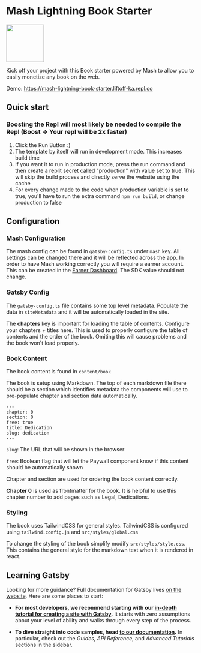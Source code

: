 # Mash Lightning Book Starter

<img src="https://uploads-ssl.webflow.com/6113f4faacfcdff6db1e95f4/611405d78ad06bf392d31e13_MASH-Logo%2BMASH-noborder-right-black-black.png" height="100px" width="auto" />

Kick off your project with this Book starter powered by Mash to allow you to easily monetize any book on the web.

Demo: https://mash-lightning-book-starter.liftoff-ka.repl.co

## Quick start

### Boosting the Repl will most likely be needed to compile the Repl (Boost => Your repl will be 2x faster)

1. Click the Run Button :)
2. The template by itself will run in development mode. This increases build time
3. If you want it to run in production mode, press the run command and then create a replit secret called "production" with value set to true. This will skip the build process and directly serve the website using the cache
4. For every change made to the code when production variable is set to true, you'll have to run the extra command `npm run build`, or change production to false  


## Configuration

### Mash Configuration

  The mash config can be found in `gatsby-config.ts` under `mash` key. All settings can be changed there and it will be reflected across the app. In order to have Mash working correctly you will require a earner account. This can be created in the [Earner Dashboard](https://wallet.getmash.com/earn). The SDK value should not change.

### Gatsby Config

  The `gatsby-config.ts` file contains some top level metadata. Populate the data in `siteMetadata` and it will be automatically loaded in the site. 

  The **chapters** key is important for loading the table of contents. Configure your chapters + titles here. This is used to properly configure the table of contents and the order of the book. Omiting this will cause problems and the book won't load properly.

### Book Content

  The book content is found in `content/book`

  The book is setup using Markdown. The top of each markdown file there should be a section which identifies metadata the components will use to pre-populate chapter and section data automatically.

  ```
  ---
  chapter: 0
  section: 0
  free: true
  title: Dedication
  slug: dedication
  ---
  ```

  `slug`: The URL that will be shown in the browser

  `free`: Boolean flag that will let the Paywall component know if this content should be automatically shown

  Chapter and section are used for ordering the book content correctly.

  **Chapter 0** is used as frontmatter for the book. It is helpful to use this chapter number to add pages such as Legal, Dedications. 

### Styling

The book uses TailwindCSS for general styles. TailwindCSS is configured using `tailwind.config.js` and `src/styles/global.css`

To change the styling of the book simplify modify `src/styles/style.css`. This contains the general style for the markdown text when it is rendered in react. 


## Learning Gatsby

Looking for more guidance? Full documentation for Gatsby lives [on the website](https://www.gatsbyjs.com/). Here are some places to start:

- **For most developers, we recommend starting with our [in-depth tutorial for creating a site with Gatsby](https://www.gatsbyjs.com/tutorial/).** It starts with zero assumptions about your level of ability and walks through every step of the process.

- **To dive straight into code samples, head [to our documentation](https://www.gatsbyjs.com/docs/).** In particular, check out the _Guides_, _API Reference_, and _Advanced Tutorials_ sections in the sidebar.

